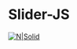 # Slider-JS
 
[![N|Solid](https://i.ibb.co/PxTMPJ9/btn.png)](https://cheatsnake.github.io/SliderJS)
